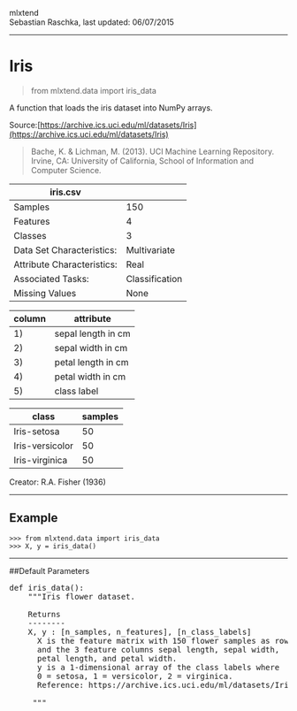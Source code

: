 mlxtend  
Sebastian Raschka, last updated: 06/07/2015


<hr>

# Iris

> from mlxtend.data import iris_data

A function that loads the iris dataset into NumPy arrays.

Source:[https://archive.ics.uci.edu/ml/datasets/Iris](https://archive.ics.uci.edu/ml/datasets/Iris) 

> Bache, K. & Lichman, M. (2013). UCI Machine Learning Repository. Irvine, CA: University of California, School of Information and Computer Science.

|iris.csv					  |		  			|
|----------------------------|----------------|
| Samples                    | 150            |
| Features                   | 4              |
| Classes                    | 3              |
| Data Set Characteristics:  | Multivariate   |
| Attribute Characteristics: | Real           |
| Associated Tasks:          | Classification |
| Missing Values             | None           |


|	column| attribute	|
|-----|------------------------------|
| 1)  | sepal length in cm                  |
| 2)  | sepal width in cm                      |
| 3)  | petal length in cm                   |
| 4)  | petal width in cm                        |
| 5)  | class label|


| class | samples   |
|-------|----|
| Iris-setosa     | 50 |
| Iris-versicolor     | 50 |
| Iris-virginica     | 50 |


Creator: R.A. Fisher (1936)

<hr>

## Example

	>>> from mlxtend.data import iris_data
    >>> X, y = iris_data()
	
<hr>    

##Default Parameters


<pre>def iris_data():
    """Iris flower dataset.

    Returns
    --------
    X, y : [n_samples, n_features], [n_class_labels]
      X is the feature matrix with 150 flower samples as rows,
      and the 3 feature columns sepal length, sepal width,
      petal length, and petal width.
      y is a 1-dimensional array of the class labels where
      0 = setosa, 1 = versicolor, 2 = virginica.
      Reference: https://archive.ics.uci.edu/ml/datasets/Iris

     """</pre>


